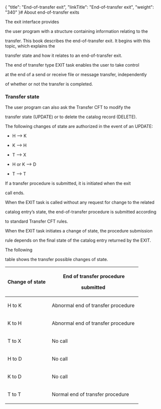 {
    "title": "End-of-transfer exit",
    "linkTitle": "End-of-transfer exit",
    "weight": "340"
}# <span id="End_of_transfer_exit__Start_here"></span>About end-of-transfer exits



The exit interface provides

the user program with a structure containing information relating to the

transfer. This book describes the end-of-transfer exit. It begins with this topic, which explains the

transfer state and how it relates to an end-of-transfer exit.



The end of transfer type EXIT task enables the user to take control

at the end of a send or receive file or message transfer, independently

of whether or not the transfer is completed.



### <span id="Transfer_state"></span>Transfer state



The user program can also ask the <span>Transfer CFT</span> to modify the

transfer state (UPDATE) or to delete the catalog record (DELETE).



The following changes of state are authorized in the event of an UPDATE:



-   H --&gt; K

-   K --&gt; H

-   T --&gt; X

-   H or K --&gt; D

-   T --&gt; T



If a transfer procedure is submitted, it is initiated when the exit

call ends.



When the EXIT task is called without any request for change to the related

catalog entry’s state, the end-of-transfer procedure is submitted according

to standard <span>Transfer CFT</span> rules.



When the EXIT task initiates a change of state, the procedure submission

rule depends on the final state of the catalog entry returned by the EXIT.



The following

table shows the transfer possible changes of state.



<table data-cellspacing="0">
<thead>
<tr>
<th><p>Change of state </p></th>
<th><p>End of transfer procedure

submitted </p></th>
</tr>
</thead>
<tbody>
<tr>
<td><p>H to K </p></td>
<td><p>Abnormal end of transfer procedure </p></td>
</tr>
<tr>
<td><p>K to H </p></td>
<td><p>Abnormal end of transfer procedure </p></td>
</tr>
<tr>
<td><p>T to X </p></td>
<td><p>No call </p></td>
</tr>
<tr>
<td><p>H to D </p></td>
<td><p>No call </p></td>
</tr>
<tr>
<td><p>K to D </p></td>
<td><p>No call </p></td>
</tr>
<tr>
<td><p>T to T </p></td>
<td><p>Normal end of transfer procedure </p></td>
</tr>
</tbody>
</table>
